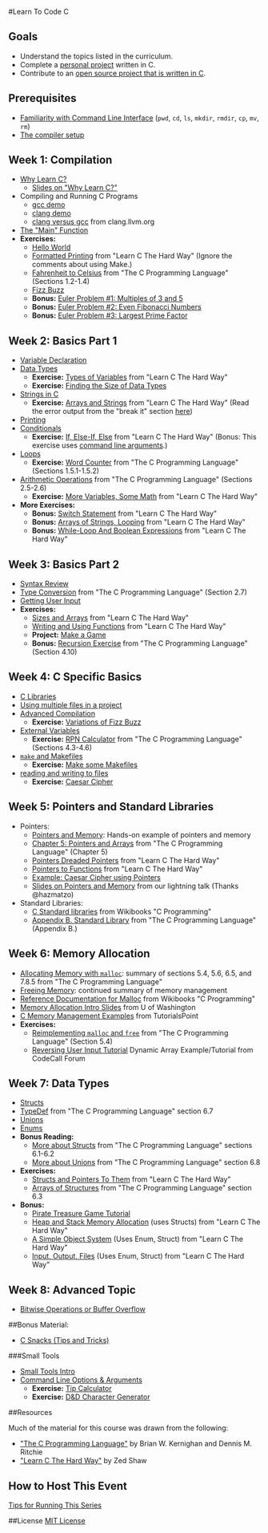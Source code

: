 #Learn To Code C

## Goals
 - Understand the topics listed in the curriculum.
 - Complete a [personal project][project-ideas] written in C.
 - Contribute to an [open source project that is written in
   C][open-source-c-projects].

[open-source-c-projects]: notes/meta/open_source_projects.md
[project-ideas]: notes/meta/project_ideas.md

## Prerequisites
 - [Familiarity with Command Line Interface][learn-cli] (`pwd`, `cd`, `ls`, `mkdir`, `rmdir`, `cp`, `mv`, `rm`)
 - [The compiler setup][c-setup]

[learn-cli]: http://cli.learncodethehardway.org/book/
[c-setup]: http://c.learncodethehardway.org/book/ex0.html

## Week 1: Compilation
 - [Why Learn C?][why-learn-c]
   - [Slides on "Why Learn C?"][daphne-slides-why-learn-c]
 - Compiling and Running C Programs
   - [gcc demo][gcc-demo]
   - [clang demo][clang-demo]
   - [clang versus gcc][clang-vs-gcc] from clang.llvm.org
 - [The "Main" Function][main]
 - **Exercises:**
   - [Hello World][hello-world]
   - [Formatted Printing][learn-c-hard-way-ex-3] from "Learn C The Hard Way"
     (Ignore the comments about using Make.)
   - [Fahrenheit to Celsius][k-r-p8] from "The C Programming Language" (Sections
     1.2-1.4)
   - [Fizz Buzz][fizz-buzz]
   - **Bonus:** [Euler Problem #1: Multiples of 3 and 5][euler-1]
   - **Bonus:** [Euler Problem #2: Even Fibonacci Numbers][euler-2]
   - **Bonus:** [Euler Problem #3: Largest Prime Factor][euler-3]


[why-learn-c]: notes/intro/why_learn_c.md
[daphne-slides-why-learn-c]: https://docs.google.com/presentation/d/18gWp1Lubwot9QB6nsrXT8Ds-0gX8bdqzmHxF8Gs9ZEo/edit?usp=sharing
[gcc-demo]: notes/intro/gcc-demo.md
[clang-demo]: notes/intro/clang-demo.md
[clang-vs-gcc]: http://clang.llvm.org/comparison.html#gcc
[main]: notes/intro/main_function.md
[hello-world]: exercises/intro/hello_world.md
[fizz-buzz]: exercises/intro/fizz_buzz.md
[learn-c-hard-way-ex-3]: http://c.learncodethehardway.org/book/ex3.html
[k-r-p8]: http://www.iups.org/media/meeting_minutes/C.pdf#page=11
[euler-1]: https://projecteuler.net/problem=1
[euler-2]: https://projecteuler.net/problem=2
[euler-3]: https://projecteuler.net/problem=3

## Week 2: Basics Part 1
 - [Variable Declaration][variables]
 - [Data Types][data-types]
   - **Exercise:** [Types of Variables][learn-c-hard-way-ex-6] from "Learn C The Hard Way"
   - **Exercise:** [Finding the Size of Data Types][finding-size-of]
 - [Strings in C][c-strings]
   - **Exercise:** [Arrays and Strings][learn-c-hard-way-ex-9] from "Learn C The Hard Way"
   (Read the error output from the "break it" section [here][arrays-and-strings-break-it])
 - [Printing][printing]
 - [Conditionals][conditionals]
   - **Exercise:** [If, Else-If, Else][learn-c-hard-way-ex-12] from "Learn C The Hard Way" (Bonus: This exercise uses [command line arguments][command-line-options].)
 - [Loops][loops]
   - **Exercise:** [Word Counter][k-r-p20] from "The C Programming Language" (Sections 1.5.1-1.5.2)
 - [Arithmetic Operations][arithmetic-operations] from "The C Programming Language" (Sections 2.5-2.6)
   - **Exercise:** [More Variables, Some Math][learn-c-hard-way-ex-7] from "Learn C The Hard Way"
 - **More Exercises:**
   - **Bonus:** [Switch Statement][learn-c-hard-way-ex-13] from "Learn C The Hard Way"
   - **Bonus:** [Arrays of Strings, Looping][learn-c-hard-way-ex-10] from "Learn C The Hard Way"
   - **Bonus:** [While-Loop And Boolean Expressions][learn-c-hard-way-ex-11] from "Learn C The Hard Way"

[variables]: notes/intro/variables.md
[c-strings]: notes/intro/strings.md
[printing]: notes/intro/printing.md
[data-types]: notes/intro/data_types.md
[learn-c-hard-way-ex-6]: http://c.learncodethehardway.org/book/ex6.html
[finding-size-of]: exercises/data_types/finding_size_of.md
[learn-c-hard-way-ex-12]: http://c.learncodethehardway.org/book/ex12.html
[conditionals]: notes/intro/conditionals.md
[loops]: notes/intro/loops.md
[k-r-p20]: http://www.iups.org/media/meeting_minutes/C.pdf#page=21
[arithmetic-operations]: notes/intro/arithmetic_operations.md
[learn-c-hard-way-ex-7]: http://c.learncodethehardway.org/book/ex7.html
[learn-c-hard-way-ex-9]: http://c.learncodethehardway.org/book/ex9.html
[arrays-and-strings-break-it]: https://github.com/Frederick-S/Learn-C-The-Hard-Way-Exercise/tree/master/Ex9
[learn-c-hard-way-ex-13]: http://c.learncodethehardway.org/book/ex13.html
[learn-c-hard-way-ex-10]: http://c.learncodethehardway.org/book/ex10.html
[learn-c-hard-way-ex-11]: http://c.learncodethehardway.org/book/ex11.html

## Week 3: Basics Part 2
 - [Syntax Review][syntax-review]
 - [Type Conversion][k-r-p42] from "The C Programming Language" (Section 2.7)
 - [Getting User Input][getting-user-input]
 - **Exercises:**
   - [Sizes and Arrays][learn-c-hard-way-ex-8] from "Learn C The Hard Way"
   - [Writing and Using Functions][learn-c-hard-way-ex-14] from "Learn C The Hard Way"
   - **Project:** [Make a Game][game-project]
   - **Bonus:** [Recursion Exercise][k-r-p86] from "The C Programming Language" (Section 4.10)

[syntax-review]: notes/intro/syntax_review.md
[k-r-p42]: http://www.iups.org/media/meeting_minutes/C.pdf#page=40
[getting-user-input]: notes/intro/getting_user_input.md
[learn-c-hard-way-ex-8]: http://c.learncodethehardway.org/book/ex8.html
[learn-c-hard-way-ex-14]: http://c.learncodethehardway.org/book/ex14.html
[game-project]: projects/make_a_game.md
[k-r-p86]: http://www.iups.org/media/meeting_minutes/C.pdf#page=73

## Week 4: C Specific Basics
 - [C Libraries][c-libraries]
 - [Using multiple files in a project][using-mult-files]
 - [Advanced Compilation][advanced-compilation]
   - **Exercise:** [Variations of Fizz Buzz][fizz-buzz-variations]
 - [External Variables][external-variables]
   - **Exercise:** [RPN Calculator][k-r-p74] from "The C Programming Language" (Sections 4.3-4.6)
 - [`make` and Makefiles][make-files]
   - **Exercise:** [Make some Makefiles][makefile-exercise]
 - [reading and writing to files][reading-and-writing-to-files]
   - **Exercise:** [Caesar Cipher][caesar-cipher]

[c-libraries]: notes/intro/libraries_intro.md
[using-mult-files]: notes/organizing_code/using_multiple_files.md
[advanced-compilation]: notes/organizing_code/advanced_compilation.md
[external-variables]: notes/intro/external_variables.md
[fizz-buzz-variations]: exercises/organizing_code/fizz_buzz_variations.md
[k-r-p74]: http://www.iups.org/media/meeting_minutes/C.pdf#page=64
[make-files]: notes/organizing_code/make_files.md
[makefile-exercise]: exercises/organizing_code/makefiles.md
[reading-and-writing-to-files]: notes/intro/reading_and_writing_to_files.md
[caesar-cipher]: exercises/organizing_code/caesar_cipher.md

## Week 5: Pointers and Standard Libraries
 - Pointers:
   - [Pointers and Memory][pointers-memory]: Hands-on example of pointers and memory
   - [Chapter 5: Pointers and Arrays][k-r-p93] from "The C Programming Language" (Chapter 5)
   - [Pointers Dreaded Pointers][learn-c-hard-way-ex-15] from "Learn C The Hard Way"
   - [Pointers to Functions][learn-c-hard-way-ex-18] from "Learn C The Hard Way"
   - [Example: Caesar Cipher using Pointers][caesar-cipher-with-pointers]
   - [Slides on Pointers and Memory][zoe-slides-pointers-mem] from our lightning talk (Thanks @hazmatzo)
 - Standard Libraries:
   - [C Standard libraries][wikibook-c-standard-libraries] from Wikibooks "C Programming"
   - [Appendix B. Standard Library][k-r-p-241] from "The C Programming Language" (Appendix B.)

[pointers-memory]: notes/pointers/pointers_memory.md
[zoe-slides-pointers-mem]: https://docs.google.com/presentation/d/1okgHQMeEjSSEBe-6pg5BnSgQtutKi_Uc6dU0yXVLwUs/edit?usp=sharing
[k-r-p93]: http://www.iups.org/media/meeting_minutes/C.pdf#page=78
[learn-c-hard-way-ex-15]: http://c.learncodethehardway.org/book/ex15.html
[learn-c-hard-way-ex-18]: http://c.learncodethehardway.org/book/ex18.html
[caesar-cipher-with-pointers]: http://www.thegeekstuff.com/2014/08/c-caesar-cipher-example/
[wikibook-c-standard-libraries]: http://en.wikibooks.org/wiki/C_Programming/Standard_libraries
[k-r-p-241]: http://www.iups.org/media/meeting_minutes/C.pdf#page=200

## Week 6: Memory Allocation
 - [Allocating Memory with `malloc`][malloc-k-n-r-notes]: summary of sections 5.4, 5.6, 6.5, and 7.8.5 from "The C Programming Language"
 - [Freeing Memory][freeing-memory-k-n-r-notes]: continued summary of memory management
 - [Reference Documentation for Malloc][wikibooks-malloc] from Wikibooks "C Programming"
 - [Memory Allocation Intro Slides][mem-allocation-intro-slides] from U of Washington
 - [C Memory Management Examples][tutspoint-c-mem-management] from TutorialsPoint
 - **Exercises:**
   - [Reimplementing `malloc` and `free`][k-n-r-section-5-4] from "The C Programming Language" (Section 5.4)
   - [Reversing User Input Tutorial][reverse-user-input-tut] Dynamic Array Example/Tutorial from CodeCall Forum

[tutspoint-c-mem-management]: http://www.tutorialspoint.com/cprogramming/c_memory_management.htm
[wikibooks-malloc]: http://en.wikibooks.org/wiki/C_Programming/C_Reference/stdlib.h/malloc
[malloc-k-n-r-notes]: https://www.eskimo.com/~scs/cclass/notes/sx11a.html
[freeing-memory-k-n-r-notes]: https://www.eskimo.com/~scs/cclass/notes/sx11b.html
[mem-allocation-intro-slides]: https://d396qusza40orc.cloudfront.net/hardware/lecture_slides/10/101-memallocation-intro.pdf
[k-n-r-section-5-4]: http://www.iups.org/media/meeting_minutes/C.pdf#page=84
[reverse-user-input-tut]: http://forum.codecall.net/topic/51010-dynamic-arrays-using-malloc-and-realloc/

## Week 7: Data Types
 - [Structs][structs-intro]
 - [TypeDef][k-n-r-section-6-7] from "The C Programming Language" section 6.7
 - [Unions][unions-intro]
 - [Enums][enums-intro]
 - **Bonus Reading:**
   - [More about Structs][k-n-r-section-6-1] from "The C Programming Language" sections 6.1-6.2
   - [More about Unions][k-n-r-section-6-8] from "The C Programming Language" section 6.8
 - **Exercises:**
   - [Structs and Pointers To Them][learn-c-hard-way-ex-16] from "Learn C The Hard Way"
   - [Arrays of Structures][k-n-r-section-6-3] from "The C Programming Language" section 6.3
 - **Bonus:**
   - [Pirate Treasure Game Tutorial][pirate_treasure_tutorial]
   - [Heap and Stack Memory Allocation][learn-c-hard-way-ex-17] (uses Structs) from "Learn C The Hard Way"
   - [A Simple Object System][learn-c-hard-way-ex-19] (Uses Enum, Struct) from "Learn C The Hard Way"
   - [Input, Output, Files][learn-c-hard-way-ex-24] (Uses Enum, Struct) from "Learn C The Hard Way"

[structs-intro]: notes/data_structures/structs.md
[unions-intro]: notes/data_structures/unions.md
[enums-intro]: notes/data_structures/enums.md
[pirate_treasure_tutorial]: projects/pirate_treasure_game_tutorial.md
[k-n-r-section-6-1]: http://www.iups.org/media/meeting_minutes/C.pdf#page=105
[k-n-r-section-6-3]: http://www.iups.org/media/meeting_minutes/C.pdf#page=109
[k-n-r-section-6-7]: http://www.iups.org/media/meeting_minutes/C.pdf#page=119
[k-n-r-section-6-8]: http://www.iups.org/media/meeting_minutes/C.pdf#page=120
[learn-c-hard-way-ex-16]: http://c.learncodethehardway.org/book/ex16.html
[learn-c-hard-way-ex-17]: http://c.learncodethehardway.org/book/ex17.html
[learn-c-hard-way-ex-19]: http://c.learncodethehardway.org/book/ex19.html
[learn-c-hard-way-ex-24]: http://c.learncodethehardway.org/book/ex24.html

## Week 8: Advanced Topic
 - [Bitwise Operations or Buffer Overflow][bitwise-cmu-lab]

[bitwise-cmu-lab]: http://www.cs.cmu.edu/afs/cs/academic/class/15213-s02/www/applications/labs/lab1/datalab.html

##Bonus Material:

- [C Snacks (Tips and Tricks)][c-snacks]

[c-snacks]: notes/intro/c_snacks.md
###Small Tools
 - [Small Tools Intro][small-tools-intro]
 - [Command Line Options & Arguments][command-line-options]
   - **Exercise:** [Tip Calculator][tip-calculator]
   - **Exercise:** [D&D Character Generator][character-generator]

[small-tools-intro]: notes/small_tools/small_tools_intro.md
[command-line-options]: notes/small_tools/command_line_options.md
[tip-calculator]: exercises/command_line_opts_args/tip_calculator.md
[character-generator]: exercises/command_line_opts_args/character_generator.md

##Resources

Much of the material for this course was drawn from the following:
 - ["The C Programming Language"][k-r-main] by Brian W. Kernighan and Dennis M.  Ritchie
 - ["Learn C The Hard Way"][learn-c-hard-way-main] by Zed Shaw

[k-r-main]: http://www.iups.org/media/meeting_minutes/C.pdf
[learn-c-hard-way-main]: http://c.learncodethehardway.org/book/

## How to Host This Event
[Tips for Running This Series][hosting-tips]

[hosting-tips]: ./notes/meta/how_to_host.md

##License
[MIT License][mit-license]

[mit-license]: ./MIT-LICENSE
